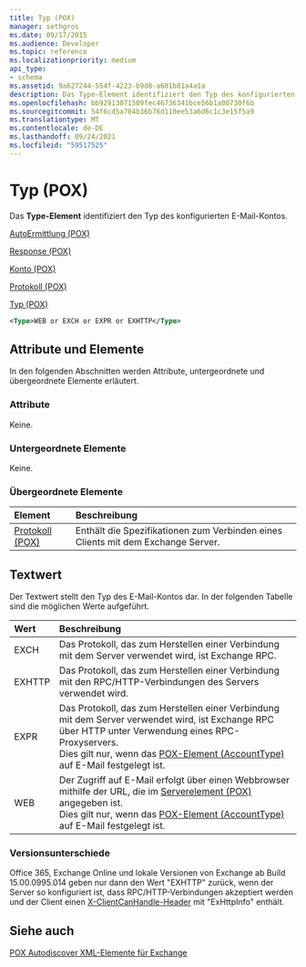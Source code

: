 ```yaml
---
title: Typ (POX)
manager: sethgros
ms.date: 09/17/2015
ms.audience: Developer
ms.topic: reference
ms.localizationpriority: medium
api_type:
- schema
ms.assetid: 9a627244-554f-4223-b9d8-a601b81a4a1a
description: Das Type-Element identifiziert den Typ des konfigurierten E-Mail-Kontos.
ms.openlocfilehash: bb92913071509fec46736341bce56b1a00730f6b
ms.sourcegitcommit: 54f6cd5a704b36b76d110ee53a6d6c1c3e15f5a9
ms.translationtype: MT
ms.contentlocale: de-DE
ms.lasthandoff: 09/24/2021
ms.locfileid: "59517525"
---
```

# <a name="type-pox"></a>Typ (POX)

Das **Type-Element** identifiziert den Typ des konfigurierten E-Mail-Kontos. 
  
[AutoErmittlung (POX)](autodiscover-pox.md)
  
[Response (POX)](response-pox.md)
  
[Konto (POX)](account-pox.md)
  
[Protokoll (POX)](protocol-pox.md)
  
[Typ (POX)](type-pox.md)
  
```XML
<Type>WEB or EXCH or EXPR or EXHTTP</Type>
```

## <a name="attributes-and-elements"></a>Attribute und Elemente

In den folgenden Abschnitten werden Attribute, untergeordnete und übergeordnete Elemente erläutert.
  
### <a name="attributes"></a>Attribute

Keine.
  
### <a name="child-elements"></a>Untergeordnete Elemente

Keine.
  
### <a name="parent-elements"></a>Übergeordnete Elemente

|**Element**|**Beschreibung**|
|:-----|:-----|
|[Protokoll (POX)](protocol-pox.md) <br/> |Enthält die Spezifikationen zum Verbinden eines Clients mit dem Exchange Server.  <br/> |
   
## <a name="text-value"></a>Textwert

Der Textwert stellt den Typ des E-Mail-Kontos dar. In der folgenden Tabelle sind die möglichen Werte aufgeführt.
  
|**Wert**|**Beschreibung**|
|:-----|:-----|
|EXCH  <br/> |Das Protokoll, das zum Herstellen einer Verbindung mit dem Server verwendet wird, ist Exchange RPC.  <br/> |
|EXHTTP  <br/> |Das Protokoll, das zum Herstellen einer Verbindung mit den RPC/HTTP-Verbindungen des Servers verwendet wird.  <br/> |
|EXPR  <br/> |Das Protokoll, das zum Herstellen einer Verbindung mit dem Server verwendet wird, ist Exchange RPC über HTTP unter Verwendung eines RPC-Proxyservers.  <br/> Dies gilt nur, wenn das [POX-Element (AccountType)](accounttype-pox.md) auf E-Mail festgelegt ist.  <br/> |
|WEB  <br/> |Der Zugriff auf E-Mail erfolgt über einen Webbrowser mithilfe der URL, die im [Serverelement (POX)](server-pox.md) angegeben ist.  <br/> Dies gilt nur, wenn das [POX-Element (AccountType)](accounttype-pox.md) auf E-Mail festgelegt ist.  <br/> |
   
### <a name="version-differences"></a>Versionsunterschiede

Office 365, Exchange Online und lokale Versionen von Exchange ab Build 15.00.0995.014 geben nur dann den Wert "EXHTTP" zurück, wenn der Server so konfiguriert ist, dass RPC/HTTP-Verbindungen akzeptiert werden und der Client einen [X-ClientCanHandle-Header](pox-autodiscover-request-for-exchange.md) mit "ExHttpInfo" enthält. 
  
## <a name="see-also"></a>Siehe auch



[POX Autodiscover XML-Elemente für Exchange](pox-autodiscover-xml-elements-for-exchange.md)


